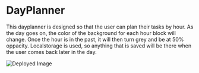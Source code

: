 # DayPlanner

This dayplanner is designed so that the user can plan their tasks by hour.  As the day goes on, the color of the background for each hour block will change.  Once the hour is in the past, it will then turn grey and be at 50% oppacity.  Localstorage is used, so anything that is saved will be there when the user comes back later in the day.  

![Deployed Image](https://dfabert.github.io/DayPlanner/assets/DeployedImage.jpg)

